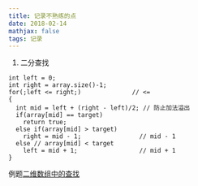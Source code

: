 ```yaml
---
title: 记录不熟练的点
date: 2018-02-14
mathjax: false
tags: 记录
---
```


1. 二分查找

```
int left = 0;
int right = array.size()-1;
for(;left <= right;)              // <= 
{
  int mid = left + (right - left)/2; // 防止加法溢出
  if(array[mid] == target)
    return true;
  else if(array[mid] > target)
    right = mid - 1;                // mid - 1
  else // array[mid] < target
    left = mid + 1;                 // mid + 1
}
```

例题[二维数组中的查找](https://github.com/shouguicai/Notes/blob/master/牛客网/剑指Offer/二维数组中的查找.md)